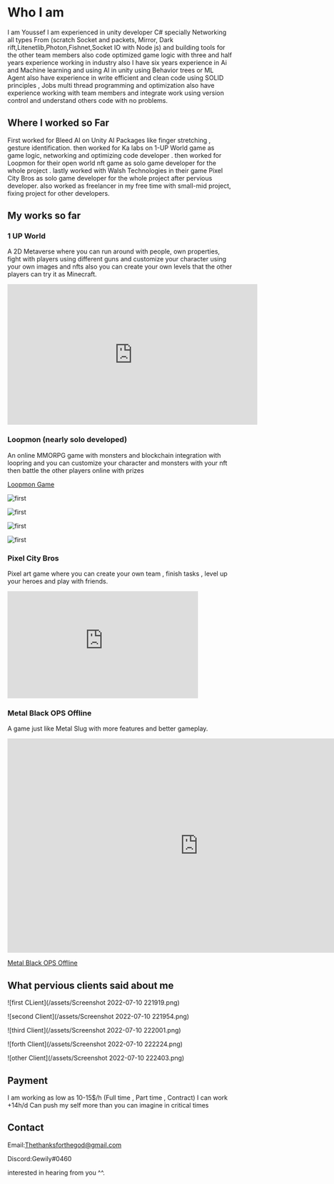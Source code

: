 # Who I am 

 I am Youssef I am experienced in unity developer C# specially Networking all types From (scratch Socket and packets, Mirror, Dark rift,Litenetlib,Photon,Fishnet,Socket IO with Node js)  and building tools for the other team members also code optimized game logic with three and half years experience working in industry also I have six years experience in Ai and Machine learning and using AI in unity using Behavior trees or ML Agent also have experience in  write efficient and clean code using SOLID principles , Jobs multi thread programming and optimization also have experience working with team members and integrate work using version control and understand others code with no problems.
 

## Where I worked so Far
First worked for Bleed AI on Unity AI Packages like finger stretching , gesture identification.
then worked for Ka labs on 1-UP World game as game logic, networking and optimizing code developer .
then worked for Loopmon for their open world nft game as solo game developer for the whole project .
lastly worked with Walsh Technologies in their game Pixel City Bros as solo game developer for the whole project after pervious developer.
also worked as freelancer in my free time with small-mid project, fixing project for other developers.

## My works so far

### 1 UP World

A 2D Metaverse where you can run around with people, own properties, fight with players using different guns and customize your character using your own images and nfts also you can create your own levels that the other players can try it as Minecraft.

<iframe width="560" height="315" src="https://www.youtube.com/embed/sNX5vlselc4" title="YouTube video player" frameborder="0" allow="accelerometer; autoplay; clipboard-write; encrypted-media; gyroscope; picture-in-picture" allowfullscreen></iframe>

### Loopmon (nearly solo developed)

An online MMORPG game with monsters and blockchain integration with loopring and you can customize your character and monsters with your nft then battle the other players online with prizes

[Loopmon Game](https://play.loopmon.com)

![first](/assets/1.jpeg)

![first](/assets/2.jpeg)

![first](/assets/3.jpeg)

![first](/assets/4.jpeg)


### Pixel City Bros

Pixel art game where you can create your own team , finish tasks , level up your heroes and play with friends.

<iframe width="427" height="240" src="https://www.youtube.com/embed/-7LkRI-JPN0" title="PCB - WIP Reel" frameborder="0" allow="accelerometer; autoplay; clipboard-write; encrypted-media; gyroscope; picture-in-picture" allowfullscreen></iframe>


### Metal Black OPS Offline

A game just like Metal Slug with more features and better gameplay.

<iframe width="854" height="480" src="https://www.youtube.com/embed/VLaHOnoJuaE" title="Metal Soldiers   Black OPS Trailer" frameborder="0" allow="accelerometer; autoplay; clipboard-write; encrypted-media; gyroscope; picture-in-picture" allowfullscreen></iframe>

[Metal Black OPS Offline]([https://play.loopmon.com](https://play.google.com/store/apps/details?id=com.kirkbiryazilim.metalblackops&hl=en&gl=US))

## What pervious clients said about me

![first CLient](/assets/Screenshot 2022-07-10 221919.png)

![second Client](/assets/Screenshot 2022-07-10 221954.png)

![third Client](/assets/Screenshot 2022-07-10 222001.png)

![forth Client](/assets/Screenshot 2022-07-10 222224.png)

![other Client](/assets/Screenshot 2022-07-10 222403.png)

## Payment

I am working as low as 10-15$/h (Full time , Part time , Contract) 
I can work +14h/d Can push my self more than you can imagine in critical times


## Contact

Email:[Thethanksforthegod@gmail.com](Thethanksforthegod@gmail.com)

Discord:Gewily#0460


interested in hearing from you ^^.
